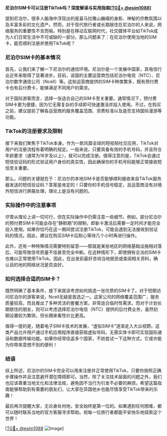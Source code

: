 **尼泊尔SIM卡可以注册TikTok吗？深度解读与实用指南[[TG💪+ @esim1088](https://t.me/s/esim1088)]**

提到尼泊尔，很多人脑海中浮现出的是喜马拉雅山巍峨的身影、神秘的宗教氛围以及丰富多彩的文化遗产。然而，对于现代旅行者或长期居住在尼泊尔的人来说，网络服务的重要性不言而喻。特别是在移动互联网时代，社交媒体平台如TikTok成为人们日常生活中不可或缺的一部分。那么问题来了：在尼泊尔使用当地的SIM卡，能否顺利注册并使用TikTok呢？

### 尼泊尔SIM卡的基本情况

首先，让我们来了解一下尼泊尔的通信环境。尼泊尔是一个发展中国家，其电信行业近年来取得了显著进步。目前，该国的主要运营商包括尼泊尔电信（NTC）、尼泊尔数字通信公司（Ncell）等。这些运营商提供的SIM卡种类繁多，既有预付费卡也有后付费卡，能够满足不同用户的需求。

对于国际游客而言，选择一张适合自己的SIM卡至关重要。通常情况下，预付费SIM卡更为便捷，因为它无需复杂的手续即可快速激活并投入使用。不过，在购买之前，建议提前了解各运营商的服务覆盖范围、资费标准以及是否支持国际漫游等功能。

### TikTok的注册要求及限制

接下来我们聚焦于TikTok本身。作为一款风靡全球的短视频社交应用，TikTok对用户的注册流程有着明确的规定。一般来说，只要具备有效的手机号码，并且符合年龄要求（通常为16岁及以上），就可以完成注册。值得注意的是，TikTok会通过短信验证码的形式验证用户身份的真实性，因此确保你的手机号码能够正常接收短信至关重要。

那么，问题的关键就在于：尼泊尔的本地SIM卡是否能够顺利接收来自TikTok服务器发送的短信验证码？答案是肯定的！只要你的手机信号稳定，且运营商没有对境外短信进行屏蔽处理，理论上是没有问题的。

### 实际操作中的注意事项

尽管从理论上讲一切可行，但在实际操作中仍需注意一些细节。例如，部分尼泊尔的预付费SIM卡可能会存在“静默期”的限制，即新卡激活后需要一定时间才能完全投入使用。如果你恰巧在这一期间尝试注册TikTok，可能会遇到无法接收到验证码的情况。因此，建议在购买SIM卡后耐心等待几个小时再进行操作。

此外，还有一种特殊情况需要特别留意——那就是某些地区的网络基础设施相对落后，可能导致信号质量不佳甚至完全中断。在这种情形下，即使拥有合法的SIM卡也难以正常使用TikTok。因此，在出发前最好咨询当地居民或查阅相关资料，确认目的地的网络状况是否良好。

### 如何选择合适的SIM卡？

既然明确了基本条件，接下来就该考虑如何挑选一张优质的SIM卡了。对于短期访问尼泊尔的游客来说，Ncell无疑是首选之一。这家公司的网络覆盖范围广，服务质量较高，而且推出了多种灵活的套餐方案，非常适合临时性需求。而对于计划长期居住的朋友，则可以考虑选择尼泊尔电信（NTC）提供的后付费业务，虽然初期设置较为繁琐，但长期来看性价比更高。

值得一提的是，随着电子SIM卡技术的发展，“虚拟SIM卡”逐渐走入大众视野。这类产品允许用户通过手机应用程序直接获取虚拟号码，无需实体卡即可实现国际通话和数据传输功能。如果你经常往返多个国家，不妨尝试一下这种方式，它或许能为你带来意想不到的便利！

### 结语

综上所述，尼泊尔的SIM卡完全可以用来注册并正常使用TikTok，只要你按照正确步骤操作并且注意避开潜在障碍即可。当然，除了关注技术层面的问题之外，我们也应该尊重当地文化和法律法规，避免因不当行为引发不必要的麻烦。希望这篇指南能够帮助到有需要的朋友们，让大家在异国他乡也能尽情享受TikTok带来的乐趣！

最后再次提醒大家，无论身处何地，安全始终是第一位的。如果遇到任何困难，都可以随时联系当地的官方客服寻求帮助。祝每一位旅行者都能平安快乐地探索这个世界！

[[TG💪+ @esim1088](https://t.me/s/esim1088) ![Image](https://i.postimg.cc/4NQfJmqS/Snipaste-2025-05-13-00-14-12.png)]